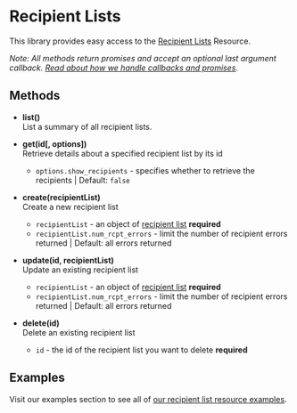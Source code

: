 # Recipient Lists

This library provides easy access to the [Recipient Lists](https://developers.sparkpost.com/api/recipient-lists) Resource.

*Note: All methods return promises and accept an optional last argument callback. [Read about how we handle callbacks and promises](/docs/async.md).*

## Methods
* **list()**<br />
  List a summary of all recipient lists.

* **get(id[, options])**<br />
  Retrieve details about a specified recipient list by its id
  * `options.show_recipients` - specifies whether to retrieve the recipients | Default: `false`

* **create(recipientList)**<br />
  Create a new recipient list
  * `recipientList` - an object of [recipient list](https://developers.sparkpost.com/api/recipient-lists#header-recipient-list-attributes) **required**
  * `recipientList.num_rcpt_errors` - limit the number of recipient errors returned | Default: all errors returned

* **update(id, recipientList)**<br />
  Update an existing recipient list
  * `recipientList` - an object of [recipient list](https://developers.sparkpost.com/api/recipient-lists#header-recipient-list-attributes) **required**
  * `recipientList.num_rcpt_errors` - limit the number of recipient errors returned | Default: all errors returned

* **delete(id)**<br />
  Delete an existing recipient list
  * `id` - the id of the recipient list you want to delete **required**

## Examples

Visit our examples section to see all of [our recipient list resource examples](/examples/recipientLists).
